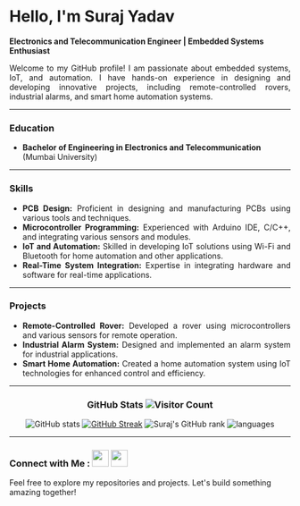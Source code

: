 # Hello, I'm Suraj Yadav

**Electronics and Telecommunication Engineer | Embedded Systems Enthusiast**
<div align="justify"> 
Welcome to my GitHub profile! I am passionate about embedded systems, IoT, and automation. 
I have hands-on experience in designing and developing innovative projects, including remote-controlled rovers, 
industrial alarms, and smart home automation systems.
</div>

----

### Education
- **Bachelor of Engineering in Electronics and Telecommunication** (Mumbai University)
----
<div align="justify"> 
  
### Skills
- **PCB Design:** Proficient in designing and manufacturing PCBs using various tools and techniques.
- **Microcontroller Programming:** Experienced with Arduino IDE, C/C++, and integrating various sensors and modules.
- **IoT and Automation:** Skilled in developing IoT solutions using Wi-Fi and Bluetooth for home automation and other applications.
- **Real-Time System Integration:** Expertise in integrating hardware and software for real-time applications.
</div>

----
<div align="justify"> 

### Projects
- **Remote-Controlled Rover:** Developed a rover using microcontrollers and various sensors for remote operation.
- **Industrial Alarm System:** Designed and implemented an alarm system for industrial applications.
- **Smart Home Automation:** Created a home automation system using IoT technologies for enhanced control and efficiency.
</div>

----

<div align="center"> 
  
### GitHub Stats ![Visitor Count](https://komarev.com/ghpvc/?username=Suraj2930&color=blue&style=for-the-badge) 

![GitHub stats](https://github-readme-stats.vercel.app/api?username=Suraj2930&show_icons=true&theme=shadow_blue&border_radius=10&rank_icon=percentile&custom_title=Stats&line_height=23)
[![GitHub Streak](https://streak-stats.demolab.com?user=Suraj2930&theme=shadow-blue&border_radius=10&date_format=j%20M%5B%20Y%5D&card_width=400&card_height=180)](https://git.io/streak-stats)
![Suraj's GitHub rank](https://github-readme-stats.vercel.app/api?username=Suraj2930&hide=contribs,prs,stars,commits,issues&theme=shadow_blue&border_radius=10&custom_title=Suraj's%20Rank)
![languages](https://github-readme-stats.vercel.app/api/top-langs/?username=Suraj2930&langs_count=10&theme=shadow_blue&border_radius=10&layout=compact&custom_title=languages-used)

</div>

----

### Connect with Me :  [<img width="30" height="30" src="https://images.rawpixel.com/image_png_800/czNmcy1wcml2YXRlL3Jhd3BpeGVsX2ltYWdlcy93ZWJzaXRlX2NvbnRlbnQvbHIvdjk4Mi1kNS0xMF8xLnBuZw.png">](https://www.linkedin.com/in/suraj-yadav-63b17522b/)  [<img width="30" height="30" src="https://cdn4.iconfinder.com/data/icons/social-media-logos-6/512/112-gmail_email_mail-512.png">](mailto:surajya2123@gmail.com)

Feel free to explore my repositories and projects. 
Let's build something amazing together!